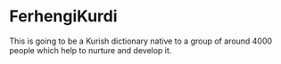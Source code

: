 # FerhengiKurdi
This is going to be a Kurish  dictionary native to a group of around 4000 people which help to nurture and develop it.
